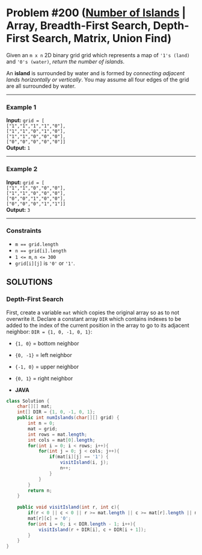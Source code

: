 # Problem #200 ([Number of Islands](https://leetcode.com/problems/number-of-islands) | Array, Breadth-First Search, Depth-First Search, Matrix, Union Find)

Given an `m x n` 2D binary grid grid which represents a map of `'1's (land)` and `'0's (water)`, *return the number of islands*.

An **island** is surrounded by water and is formed by *connecting adjacent lands horizontally or vertically*. You may assume all four edges of the grid are all surrounded by water.

***

### Example 1
**Input:** `grid = [     ` <br/>
  `["1","1","1","1","0"],` <br/>
  `["1","1","0","1","0"],` <br/>
  `["1","1","0","0","0"],` <br/>
  `["0","0","0","0","0"]]` <br/>
**Output:** `1`

***

### Example 2
**Input:** `grid = [` <br/>
  `["1","1","0","0","0"],` <br/>
  `["1","1","0","0","0"],` <br/>
  `["0","0","1","0","0"],` <br/>
  `["0","0","0","1","1"]]` <br/>
**Output:** `3`

***

### Constraints
- `m == grid.length`
- `n == grid[i].length`
- `1 <= m`, `n <= 300`
- `grid[i][j]` is `'0'` or `'1'`.

## SOLUTIONS

### Depth-First Search

First, create a variable `mat` which copies the original array so as to not overwrite it. Declare a constant array `DIR` which contains indexes to be added to the index of the current position in the array to go to its adjacent neighbor:
`DIR = {1, 0, -1, 0, 1}`:
- `{1, 0}` = bottom neighbor
- `{0, -1}` = left neighbor
- `{-1, 0}` = upper neighbor
- `{0, 1}` = right neighbor

- **JAVA**
```java
class Solution {
    char[][] mat;
    int[] DIR = {1, 0, -1, 0, 1};
    public int numIslands(char[][] grid) {
        int n = 0;
        mat = grid;
        int rows = mat.length;
        int cols = mat[0].length;
        for(int i = 0; i < rows; i++){
            for(int j = 0; j < cols; j++){
                if(mat[i][j] == '1') {
                    visitIsland(i, j);
                    n++;
                }
            }
        }
        return n;
    }
    
    public void visitIsland(int r, int c){
        if(r < 0 || c < 0 || r >= mat.length || c >= mat[r].length || mat[r][c] == '0') return;
        mat[r][c] = '0';
        for(int i = 0; i < DIR.length - 1; i++){
            visitIsland(r + DIR[i], c + DIR[i + 1]);
        }
    }
}
```
